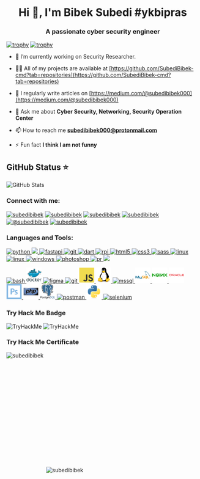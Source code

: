 <!-- SubediBibek-cmd/SubediBibek-cmd is a ✨ special ✨ repository because its `README.md` (this file) appears on your GitHub profile.
You can click the Preview link to take a look at your changes. -->

<h1 align="center">Hi 👋, I'm Bibek Subedi #ykbipras</h1>
<h3 align="center">A passionate cyber security engineer</h3>

[![trophy](https://github-profile-trophy.vercel.app/?username=SubediBibek-cmd)](https://github.com/ryo-ma/github-profile-trophy)
[![trophy](https://github-profile-trophy.vercel.app/?username=ryo-ma&theme=onedark)](https://github.com/ryo-ma/github-profile-trophy)

- 🔭 I’m currently working on Security Researcher.

- 👨‍💻 All of my projects are available at [https://github.com/SubediBibek-cmd?tab=repositories](https://github.com/SubediBibek-cmd?tab=repositories)

- 📝 I regularly write articles on [https://medium.com/@subedibibek000](https://medium.com/@subedibibek000)

- 💬 Ask me about **Cyber Security, Networking, Security Operation Center**

- 📫 How to reach me **subedibibek000@protonmail.com**

- ⚡ Fun fact **I think I am not funny**

<h2>GitHub Status ⭐️ </h2>
<p><img src="https://github-readme-stats.vercel.app/api?username=SubediBibek-cmd&amp;show_icons=true" alt="GitHub Stats"></p>

<h3 align="left">Connect with me:</h3>
<p align="left">
<a href="https://twitter.com/subedibibek2" target="blank"><img align="center" src="https://raw.githubusercontent.com/rahuldkjain/github-profile-readme-generator/master/src/images/icons/Social/twitter.svg" alt="subedibibek" height="30" width="40" /></a>
<a href="https://linkedin.com/in/bibek-s-71149b1a6/" target="blank"><img align="center" src="https://raw.githubusercontent.com/rahuldkjain/github-profile-readme-generator/master/src/images/icons/Social/linked-in-alt.svg" alt="subedibibek" height="30" width="40" /></a>
<a href="https://fb.com/ethicalhacker.bibeksubedi" target="blank"><img align="center" src="https://raw.githubusercontent.com/rahuldkjain/github-profile-readme-generator/master/src/images/icons/Social/facebook.svg" alt="subedibibek" height="30" width="40" /></a>
<a href="https://instagram.com/iambibeksubedi" target="blank"><img align="center" src="https://raw.githubusercontent.com/rahuldkjain/github-profile-readme-generator/master/src/images/icons/Social/instagram.svg" alt="subedibibek" height="30" width="40" /></a>
<a href="https://medium.com/@subedibibek000" target="blank"><img align="center" src="https://raw.githubusercontent.com/rahuldkjain/github-profile-readme-generator/master/src/images/icons/Social/medium.svg" alt="@subedibibek" height="30" width="40" /></a>
<a href="https://www.youtube.com/channel/UCuhZNUPdC0forzP3oCP-jYw" target="blank"><img align="center" src="https://raw.githubusercontent.com/rahuldkjain/github-profile-readme-generator/master/src/images/icons/Social/youtube.svg" alt="subedibibek" height="30" width="40" /></a>
</p>

<h3 align="left">Languages and Tools:</h3>
<p align="left">
    <a href="https://www.python.org" target="_blank" rel="noreferrer">
        <img src="https://img.shields.io/badge/Python-FFD43B?style=for-the-badge&logo=python&logoColor=blue"
            alt="python" />
    </a>
    <a href="https://www.djangoproject.com/" target="_blank" rel="noreferrer">
        <img src="https://img.shields.io/badge/Django-092E20?style=for-the-badge&logo=django&logoColor=green" />
    </a>
    <a href="">
        <img src="https://img.shields.io/badge/FastAPI-005571?style=for-the-badge&logo=fastapi" alt="fastapi" srcset="">
    </a>
    <a href="https://git-scm.com/" target="_blank" rel="noreferrer"> <img
            src="https://img.shields.io/badge/GIT-E44C30?style=for-the-badge&logo=git&logoColor=white" alt="git" />
    </a
    </a>
    <a href=https://dart.dev/" target="_blank" rel="noreferrer"> <img
            src="https://img.shields.io/badge/Dart-0175C2?style=for-the-badge&logo=dart&logoColor=white" alt="dart" />
    </a>
    <a href="https://www.raspberrypi.org/" target="_blank" rel="noreferrer"> <img
            src="https://img.shields.io/badge/Raspberry%20Pi-A22846?style=for-the-badge&logo=Raspberry%20Pi&logoColor=white"
            alt="rpi" />
    </a>
    <a href="https://www.w3.org/html/" target="_blank" rel="noreferrer"> <img
            src="https://img.shields.io/badge/HTML5-E34F26?style=for-the-badge&logo=html5&logoColor=white"
            alt="html5" />
    </a>
    <a href="https://www.w3schools.com/css/" target="_blank" rel="noreferrer"> <img
            src="https://img.shields.io/badge/CSS3-1572B6?style=for-the-badge&logo=css3&logoColor=white" alt="css3" />
    </a>
    <a href="https://sass-lang.com" target="_blank" rel="noreferrer">
        <img src="https://img.shields.io/badge/Sass-CC6699?style=for-the-badge&logo=sass&logoColor=white" alt="sass" />
    </a>
    <a href="https://www.linux.org/" target="_blank" rel="noreferrer">
        <img src="https://img.shields.io/badge/manjaro-35BF5C?style=for-the-badge&logo=manjaro&logoColor=white"
            alt="linux" />
    </a>
    <a href="https://www.linux.org/" target="_blank" rel="noreferrer">
        <img src="https://img.shields.io/badge/Arch_Linux-1793D1?style=for-the-badge&logo=arch-linux&logoColor=white"
            alt="linux" />
    </a>
    <a href="" target="_blank" rel="noreferrer">
        <img src="https://img.shields.io/badge/Windows_95-008080?style=for-the-badge&logo=windows-95&logoColor=white"
            alt="windows" />
    </a>
    </a>
    <a href="https://www.photoshop.com/en" target="_blank" rel="noreferrer"> <img
            src="https://img.shields.io/badge/Adobe%20Photoshop-31A8FF?style=for-the-badge&logo=Adobe%20Photoshop&logoColor=black"
            alt="photoshop" />
    </a>
    <a href="https://www.photoshop.com/en" target="_blank" rel="noreferrer"> <img
            src="https://img.shields.io/badge/Adobe%20Premiere%20Pro-9999FF?style=for-the-badge&logo=Adobe%20Premiere%20Pro&logoColor=white"
            alt="pr" />
    </a>
    <a href="https://www.figma.com/" target="_blank" rel="noreferrer">
        <img src="https://img.shields.io/badge/Figma-F24E1E?style=for-the-badge&logo=figma&logoColor=white" />
    </a>
</p>

<p align="left"> <a href="https://www.gnu.org/software/bash/" target="_blank" rel="noreferrer"> <img src="https://www.vectorlogo.zone/logos/gnu_bash/gnu_bash-icon.svg" alt="bash" width="40" height="40"/> </a> <a href="https://www.docker.com/" target="_blank" rel="noreferrer"> <img src="https://raw.githubusercontent.com/devicons/devicon/master/icons/docker/docker-original-wordmark.svg" alt="docker" width="40" height="40"/> </a> <a href="https://www.figma.com/" target="_blank" rel="noreferrer"> <img src="https://www.vectorlogo.zone/logos/figma/figma-icon.svg" alt="figma" width="40" height="40"/> </a> <a href="https://git-scm.com/" target="_blank" rel="noreferrer"> <img src="https://www.vectorlogo.zone/logos/git-scm/git-scm-icon.svg" alt="git" width="40" height="40"/> </a> <a href="https://developer.mozilla.org/en-US/docs/Web/JavaScript" target="_blank" rel="noreferrer"> <img src="https://raw.githubusercontent.com/devicons/devicon/master/icons/javascript/javascript-original.svg" alt="javascript" width="40" height="40"/> </a> <a href="https://www.linux.org/" target="_blank" rel="noreferrer"> <img src="https://raw.githubusercontent.com/devicons/devicon/master/icons/linux/linux-original.svg" alt="linux" width="40" height="40"/> </a> <a href="https://www.microsoft.com/en-us/sql-server" target="_blank" rel="noreferrer"> <img src="https://www.svgrepo.com/show/303229/microsoft-sql-server-logo.svg" alt="mssql" width="40" height="40"/> </a> <a href="https://www.mysql.com/" target="_blank" rel="noreferrer"> <img src="https://raw.githubusercontent.com/devicons/devicon/master/icons/mysql/mysql-original-wordmark.svg" alt="mysql" width="40" height="40"/> </a> <a href="https://www.nginx.com" target="_blank" rel="noreferrer"> <img src="https://raw.githubusercontent.com/devicons/devicon/master/icons/nginx/nginx-original.svg" alt="nginx" width="40" height="40"/> </a> <a href="https://www.oracle.com/" target="_blank" rel="noreferrer"> <img src="https://raw.githubusercontent.com/devicons/devicon/master/icons/oracle/oracle-original.svg" alt="oracle" width="40" height="40"/> </a> <a href="https://www.photoshop.com/en" target="_blank" rel="noreferrer"> <img src="https://raw.githubusercontent.com/devicons/devicon/master/icons/photoshop/photoshop-line.svg" alt="photoshop" width="40" height="40"/> </a> <a href="https://www.php.net" target="_blank" rel="noreferrer"> <img src="https://raw.githubusercontent.com/devicons/devicon/master/icons/php/php-original.svg" alt="php" width="40" height="40"/> </a> <a href="https://www.postgresql.org" target="_blank" rel="noreferrer"> <img src="https://raw.githubusercontent.com/devicons/devicon/master/icons/postgresql/postgresql-original-wordmark.svg" alt="postgresql" width="40" height="40"/> </a> <a href="https://postman.com" target="_blank" rel="noreferrer"> <img src="https://www.vectorlogo.zone/logos/getpostman/getpostman-icon.svg" alt="postman" width="40" height="40"/> </a> <a href="https://www.python.org" target="_blank" rel="noreferrer"> <img src="https://raw.githubusercontent.com/devicons/devicon/master/icons/python/python-original.svg" alt="python" width="40" height="40"/> </a> <a href="https://www.selenium.dev" target="_blank" rel="noreferrer"> <img src="https://raw.githubusercontent.com/detain/svg-logos/780f25886640cef088af994181646db2f6b1a3f8/svg/selenium-logo.svg" alt="selenium" width="40" height="40"/> </a> </p>

### Try Hack Me Badge
<img src="https://tryhackme-badges.s3.amazonaws.com/subedibibek.png" alt="TryHackMe"> <a> <img src="https://tryhackme-badges.s3.amazonaws.com/iambibeksubedi.png" alt="TryHackMe"> </a>

### Try Hack Me Certificate

<a href="https://tryhackme.com/p/iambibeksubedi" target="blank"><img align="left" src="https://tryhackme-certificates.s3-eu-west-1.amazonaws.com/THM-S09TPAXKAH.png" alt="subedibibek" height="300" width="400" /></a> <a href="https://tryhackme.com/p/iambibeksubedi" target="blank"><img align="right" src="https://tryhackme-certificates.s3-eu-west-1.amazonaws.com/THM-VD4FTVDGPW.png" alt="subedibibek" height="300" width="400" /></a>

